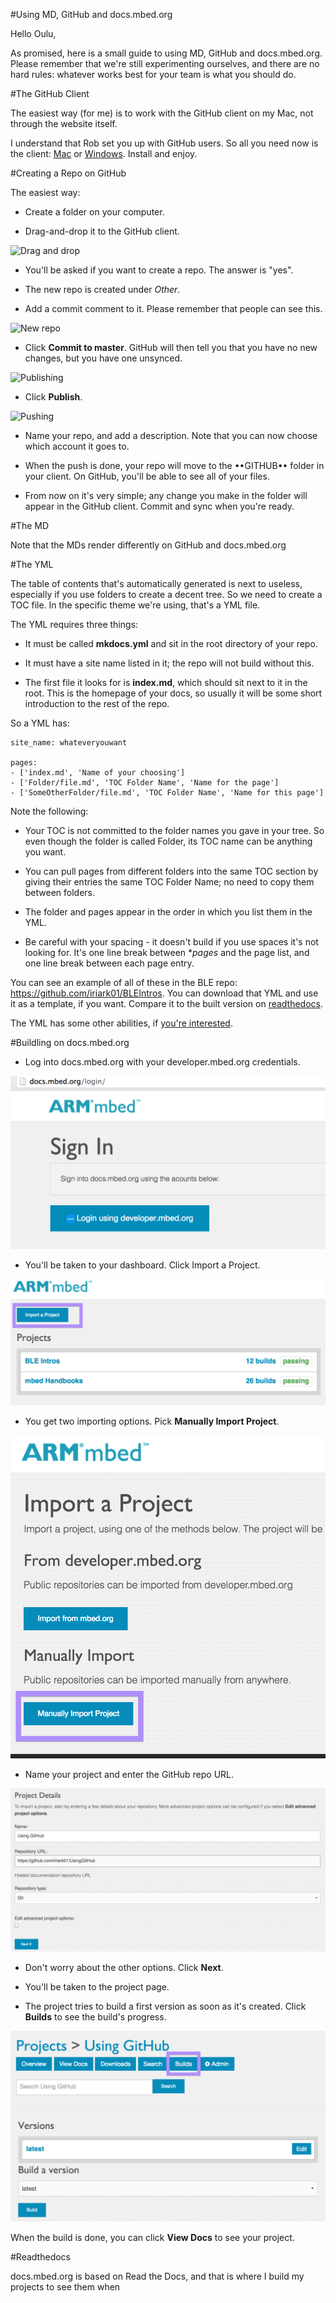 #Using MD, GitHub and docs.mbed.org

Hello Oulu,

As promised, here is a small guide to using MD, GitHub and docs.mbed.org. Please remember that we're still experimenting ourselves, and there are no hard rules: whatever works best for your team is what you should do.

#The GitHub Client

The easiest way (for me) is to work with the GitHub client on my Mac, not through the website itself.

I understand that Rob set you up with GitHub users. So all you need now is the client: [Mac](https://mac.github.com/) or [Windows](https://windows.github.com/). Install and enjoy. 

#Creating a Repo on GitHub

The easiest way:

- Create a folder on your computer.

- Drag-and-drop it to the GitHub client.

![Drag and drop](/UsingGitHub/Images/NewRepo.png)

-  You'll be asked if you want to create a repo. The answer is "yes".

- The new repo is created under *Other*. 

- Add a commit comment to it. Please remember that people can see this.

![New repo](/UsingGitHub/Images/RepoInOther.png)

- Click **Commit to master**. GitHub will then tell you that you have no new changes, but you have one unsynced. 

![Publishing](/UsingGitHub/Images/Publish.png)

- Click **Publish**.

![Pushing](/UsingGitHub/Images/Push.png)

- Name your repo, and add a description. Note that you can now choose which account it goes to.

- When the push is done, your repo will move to the ••GITHUB•• folder in your client. On GitHub, you'll be able to see all of your files.

- From now on it's very simple; any change you make in the folder will appear in the GitHub client. Commit and sync when you're ready.

#The MD

Note that the MDs render differently on GitHub and docs.mbed.org

#The YML

The table of contents that's automatically generated is next to useless, especially if you use folders to create a decent tree. So we need to create a TOC file. In the specific theme we're using, that's a YML file.

The YML requires three things:

- It must be called **mkdocs.yml** and sit in the root directory of your repo.

- It must have a site name listed in it; the repo will not build without this. 

- The first file it looks for is **index.md**, which should sit next to it in the root. This is the homepage of your docs, so usually it will be some short introduction to the rest of the repo.

So a YML has:

	site_name: whateveryouwant

	pages:
	- ['index.md', 'Name of your choosing']
	- ['Folder/file.md', 'TOC Folder Name', 'Name for the page']
	- ['SomeOtherFolder/file.md', 'TOC Folder Name', 'Name for this page']

Note the following:

- Your TOC is not committed to the folder names you gave in your tree. So even though the folder is called Folder, its TOC name can be anything you want.

- You can pull pages from different folders into the same TOC section by giving their entries the same TOC Folder Name; no need to copy them between folders.

- The folder and pages appear in the order in which you list them in the YML.

- Be careful with your spacing - it doesn't build if you use spaces it's not looking for. It's one line break between **pages* and the page list, and one line break between each page entry.

You can see an example of all of these in the BLE repo: https://github.com/iriark01/BLEIntros. You can download that YML and use it as a template, if you want. Compare it to the built version on [readthedocs](http://ble-intros.readthedocs.org/en/latest/).

The YML has some other abilities, if [you're interested](http://www.mkdocs.org/user-guide/configuration/).

#Buildling on docs.mbed.org

- Log into docs.mbed.org with your developer.mbed.org credentials.

![Logging in](/Images/DocsLogin.png)

- You'll be taken to your dashboard. Click Import a Project.

![Import](/Images/Import.png)

- You get two importing options. Pick **Manually Import Project**.

![Manually import](/Images/ManuallyImport.png)

- Name your project and enter the GitHub repo URL.

![Project details](/Images/ProjectDetails.png)

- Don't worry about the other options. Click **Next**.

- You'll be taken to the project page.

- The project tries to build a first version as soon as it's created. Click **Builds** to see the build's progress. 

![Project home page](/Images/ProjectHome.png)

When the build is done, you can click **View Docs** to see your project. 

#Readthedocs

docs.mbed.org is based on Read the Docs, and that is where I build my projects to see them when 

